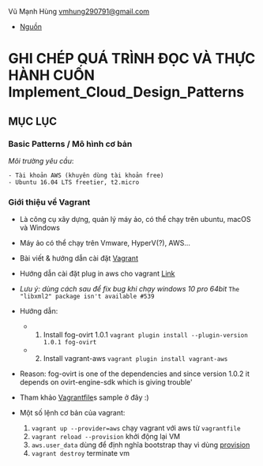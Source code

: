 Vũ Mạnh Hùng
vmhung290791@gmail.com
- [Nguồn]()
# GHI CHÉP QUÁ TRÌNH ĐỌC VÀ THỰC HÀNH CUỐN Implement_Cloud_Design_Patterns
## MỤC LỤC
### Basic Patterns / Mô hình cơ bản

*Môi trường yêu cầu*:

	- Tài khoản AWS (khuyên dùng tài khoản free)
	- Ubuntu 16.04 LTS freetier, t2.micro

### Giới thiệu về Vagrant
- Là công cụ xây dựng, quản lý máy ảo, có thể chạy trên ubuntu, macOS và Windows
- Máy ảo có thể chạy trên Vmware, HyperV(?), AWS...
- Bài viết & hướng dẫn cài đặt [Vagrant](https://viblo.asia/p/tim-hieu-vagrant-phan-1-1l0rvmDQGyqA)
- Hướng dẫn cài đặt plug in aws cho vagrant [Link](https://github.com/mitchellh/vagrant-aws)
- *Lưu ý: dùng cách sau để fix bug khi chạy windows 10 pro 64bit*
 `The "libxml2" package isn't available #539`
- Hướng dẫn:
	- 1. Install fog-ovirt 1.0.1
		`vagrant plugin install --plugin-version 1.0.1 fog-ovirt`
	- 2. Install vagrant-aws
	`vagrant plugin install vagrant-aws`
- Reason: fog-ovirt is one of the dependencies and since version 1.0.2 it depends on ovirt-engine-sdk which is giving trouble'

- Tham khảo [Vagrantfile](https://github.com/hungran/AWS-ghichep-implementing-cloud-design-patterns/blob/master/Vagrantfile)s sample ở đây :)
- Một số lệnh cơ bản của vagrant:
	1. `vagrant up --provider=aws` chạy vagrant với aws từ `vagrantfile`
	2. `vagrant reload --provision` khởi động lại VM
	3. `aws.user_data` dùng để định nghĩa bootstrap thay vì dùng [provision](https://www.vagrantup.com/intro/getting-started/provisioning.html)
	4. `vagrant destroy` terminate vm
	
